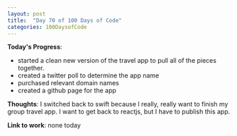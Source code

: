 ```yaml
---
layout: post
title:  "Day 70 of 100 Days of Code"
categories: 100DaysofCode
---
```

**Today's Progress**:
+ started a clean new version of the travel app to pull all of the pieces together.
+ created a twitter poll to determine the app name
+ purchased relevant domain names
+ created a github page for the app

**Thoughts**:  I switched back to swift because I really, really want to finish my group travel app. I want to get back to reactjs, but I have to publish this app.

**Link to work**: none today